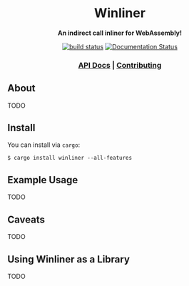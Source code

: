 <div align="center">
  <h1>Winliner</h1>

  <p>
    <strong>An indirect call inliner for WebAssembly!</strong>
  </p>

  <p>
    <a href="https://github.com/fitzgen/winliner/actions?query=workflow%3ACI"><img src="https://github.com/bytecodealliance/wizer/workflows/CI/badge.svg" alt="build status" /></a>
    <a href="https://docs.rs/wizer"><img src="https://docs.rs/wizer/badge.svg" alt="Documentation Status" /></a>
  </p>

  <h3>
    <a href="https://docs.rs/winliner">API Docs</a>
    <span> | </span>
    <a href="https://github.com/fitzgen/winliner/blob/main/CONTRIBUTING.md">Contributing</a>
  </h3>
</div>

## About

TODO

## Install

You can install via `cargo`:

```shell-session
$ cargo install winliner --all-features
```

## Example Usage

TODO

## Caveats

TODO

## Using Winliner as a Library

TODO

